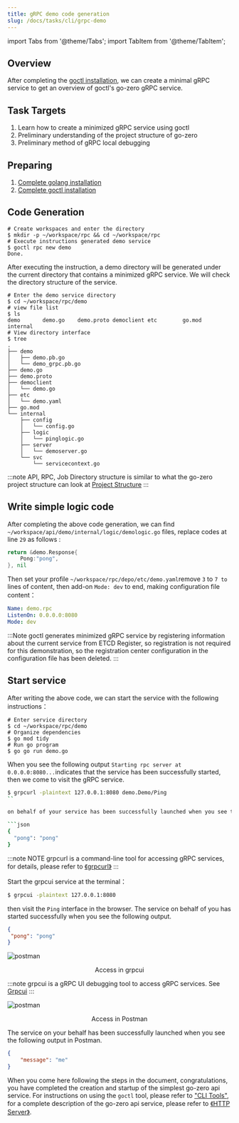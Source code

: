 ```yaml
---
title: gRPC demo code generation
slug: /docs/tasks/cli/grpc-demo
---
```


import Tabs from '@theme/Tabs';
import TabItem from '@theme/TabItem';

## Overview

After completing the <a href="/docs/tasks/installation/goctl" target="_blank">goctl installation</a>, we can create a minimal gRPC service to get an overview of goctl's go-zero gRPC service.

## Task Targets

1. Learn how to create a minimized gRPC service using goctl
1. Preliminary understanding of the project structure of go-zero
1. Preliminary method of gRPC local debugging

## Preparing

1. <a href="/docs/tasks" target="_blank">Complete golang installation</a>
1. <a href="/docs/tasks/installation/goctl" target="_blank">Complete goctl installation</a>

## Code Generation

```shell
# Create workspaces and enter the directory
$ mkdir -p ~/workspace/rpc && cd ~/workspace/rpc
# Execute instructions generated demo service
$ goctl rpc new demo
Done.
```

After executing the instruction, a demo directory will be generated under the current directory that contains a minimized gRPC service. We will check the directory structure of the service.

```shell
# Enter the demo service directory
$ cd ~/workspace/rpc/demo
# view file list
$ ls
demo       demo.go    demo.proto democlient etc        go.mod     internal
# View directory interface
$ tree
.
├── demo
│   ├── demo.pb.go
│   └── demo_grpc.pb.go
├── demo.go
├── demo.proto
├── democlient
│   └── demo.go
├── etc
│   └── demo.yaml
├── go.mod
└── internal
    ├── config
    │   └── config.go
    ├── logic
    │   └── pinglogic.go
    ├── server
    │   └── demoserver.go
    └── svc
        └── servicecontext.go
```

:::note
API, RPC, Job Directory structure is similar to what the go-zero project structure can look at <a href="/docs/concepts/layout">Project Structure</a>
:::

## Write simple logic code

After completing the above code generation, we can find `~/workspace/api/demo/internal/logic/demologic.go` files, replace codes at line `29` as follows  :

```go
return &demo.Response{
    Pong:"pong",
}, nil
```

Then set your profile `~/workspace/rpc/depo/etc/demo.yaml`remove `3` to `7 to` lines of content, then add-on `Mode: dev` to end, making configuration file content：

```yaml
Name: demo.rpc
ListenOn: 0.0.0.0:8080
Mode: dev

```

:::Note
goctl generates minimized gRPC service by registering information about the current service from ETCD Register, so registration is not required for this demonstration, so the registration center configuration in the configuration file has been deleted.
:::

## Start service

After writing the above code, we can start the service with the following instructions：

```shell
# Enter service directory
$ cd ~/workspace/rpc/demo
# Organize dependencies
$ go mod tidy
# Run go program
$ go go run demo.go
```

When you see the following output `Starting rpc server at 0.0.0.0:8080...`indicates that the service has been successfully started, then we come to visit the gRPC service.

<Tabs>
<TabItem value="grpcurl" label="grpcurl 访问" default>

```bash
$ grpcurl -plaintext 127.0.0.1:8080 demo.Demo/Ping
``

on behalf of your service has been successfully launched when you see the following output in the terminal.

```json
{
  "pong": "pong"
}
```

:::note NOTE
grpcurl is a command-line tool for accessing gRPC services, for details, please refer to <a href="https://github.com/fullstorydev/grpcurl">《grpcurl》</a>
:::

</TabItem>

<TabItem value="grpcui" label="grpcui 访问" default>

Start the grpcui service at the terminal：

```bash
$ grpcui -plaintext 127.0.0.1:8080
````

 then visit the `Ping` interface in the browser. The service on behalf of you has started successfully when you see the following output.

 ```json
 {
  "pong": "pong"
}
 ```

 ![postman](../../resource/tasks/cli/task-grpc-demo-grpcui.png)

<center> Access in grpcui </center>

:::note
grpcui is a gRPC UI debugging tool to access gRPC services. See <a href="https://github.com/fullstorydev/grpcui">Grpcui</a>
:::

</TabItem>

<TabItem value="postman" label="Postman 中访问" default>

![postman](../../resource/tasks/cli/task-grpc-demo-postman.png)

<center> Access in Postman </center>

The service on your behalf has been successfully launched when you see the following output in Postman.

```json
{
    "message": "me"
}
```

</TabItem>

</Tabs>

When you come here following the steps in the document, congratulations, you have completed the creation and startup of the simplest go-zero api service. For instructions on using the `goctl` tool, please refer to <a href ="/docs/tutorials/cli/overview" target="_blank">"CLI Tools"</a>, for a complete description of the go-zero api service, please refer to <a href ="/docs/tutorials/http/server/configuration/service" target="_blank">《HTTP Server》</a>.
